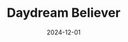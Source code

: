 ---
title: "Daydream Believer"
date: "2024-12-01"  # Use ISO format YYYY-MM-DD
year: "2024"
webDate: "December 2024"
location: "Iveshead Theatre"
roles: "Co-Lighting Designer, Lighting Programmer"
images:
  - "/photos/shows/daydreamBeliever2022/photo1.png"
  - "/photos/shows/daydreamBeliever2022/photo2.png"
  - "/photos/shows/daydreamBeliever2022/photo3.png"
  - "/photos/shows/daydreamBeliever2022/photo4.png"
  - "/photos/shows/daydreamBeliever2022/photo5.png"
---